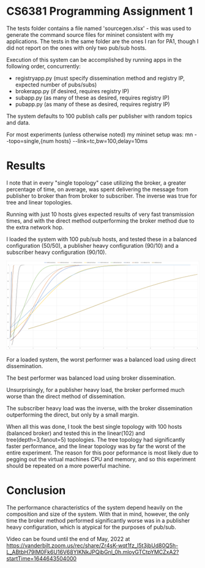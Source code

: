 # CS6381 Programming Assignment 1

The tests folder contains a file named 'sourcegen.xlsx' - this was used to generate the command source files for mininet consistent with my applications. The tests in the same folder are the ones I ran for PA1, though I did not report on the ones with only two pub/sub hosts.

Execution of this system can be accomplished by running apps in the following order, concurrently:
- registryapp.py (must specify dissemination method and registry IP, expected number of pubs/subs)
- brokerapp.py (if desired, requires registry IP)
- subapp.py (as many of these as desired, requires registry IP)
- pubapp.py (as many of these as desired, requires registry IP)

The system defaults to 100 publish calls per publisher with random topics and data.

For most experiments (unless otherwise noted) my mininet setup was:
mn --topo=single,{num hosts} --link=tc,bw=100,delay=10ms

# Results
I note that in every "single topology" case utilizing the broker, a greater percentage of time, on average, was spent delivering the message from publisher to broker than from broker to subscriber. The inverse was true for tree and linear topologies.

Running with just 10 hosts gives expected results of very fast transmission times, and with the direct method outperforming the broker method due to the extra network hop.

I loaded the system with 100 pub/sub hosts, and tested these in a balanced configuration (50/50), a publisher heavy configuration (90/10) and a subscriber heavy configuration (90/10).

<img src="PA1Graphs.png" title="Tail Latencies" caption="Tail Latencies"/>

For a loaded system, the worst performer was a balanced load using direct dissemination.

The best performer was balanced load using broker dissemination.

Unsurprisingly, for a publisher heavy load, the broker performed much worse than the direct method of dissemination.

The subscriber heavy load was the inverse, with the broker dissemination outperforming the direct, but only by a small margin.

When all this was done, I took the best single topology with 100 hosts (balanced broker) and tested this in the linear(102) and tree(depth=3,fanout=5) topologies. The tree topology had significantly faster performance, and the linear topology was by far the worst of the entire experiment. The reason for this poor peformance is most likely due to pegging out the virtual machines CPU and memory, and so this experiment should be repeated on a more powerful machine.

# Conclusion
The performance characteristics of the system depend heavily on the composition and size of the system. With that in mind, however, the only time the broker method performed significantly worse was in a publisher heavy configuration, which is atypical for the purposes of pub/sub.

Video can be found until the end of May, 2022 at https://vanderbilt.zoom.us/rec/share/Zr4sK-wqt1fz_l5t3jbUd80Q5h-L_ABtbH79IM0Fk6U16V68YIKNkJPQjbGnl_0h.mloyGTCtpYMCZxA2?startTime=1644643504000
